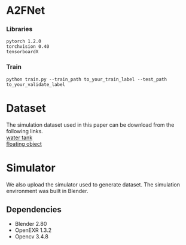 # A2FNet  
### Libraries
```
pytorch 1.2.0
torchvision 0.40
tensorboardX
```  
### Train
```
python train.py --train_path to_your_train_label --test_path to_your_validate_label
```
# Dataset
The simulation dataset used in this paper can be download from the following links.  
[water tank](https://drive.google.com/file/d/1GIkl_PlVbrqaCWxCzARVR4uCt6wzuq8H/view?usp=sharing)  
[floating object](https://drive.google.com/file/d/1zpviswi8ZgqrFrXDNCaeWle3ZYZC1ZUC/view?usp=sharing)
# Simulator
We also upload the simulator used to generate dataset. The simulation environment was built in Blender.
## Dependencies
- Blender 2.80
- OpenEXR 1.3.2
- Opencv 3.4.8 
